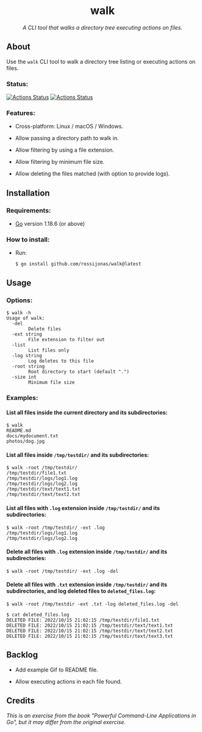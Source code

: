 <h1 align="center">walk</h1>

*<p align="center">A CLI tool that walks a directory tree executing actions on files.</p>*

## About

Use the `walk` CLI tool to walk a directory tree listing or executing actions on files.

### Status:

[![Actions Status](https://github.com/rossijonas/walk/workflows/Test/badge.svg)](https://github.com/rossijonas/walk/actions)
[![Actions Status](https://github.com/rossijonas/walk/workflows/Build/badge.svg)](https://github.com/rossijonas/walk/actions)

### Features:

- Cross-platform:  Linux / macOS / Windows.

- Allow passing a directory path to walk in.

- Allow filtering by using a file extension. 

- Allow filtering by minimum file size.

- Allow deleting the files matched (with option to provide logs).

## Installation

### Requirements:

- [Go](https://go.dev/) version 1.18.6 (or above)

### How to install:

- Run: 

  ```
  $ go install github.com/rossijonas/walk@latest
  ```

## Usage

### Options:

```
$ walk -h
Usage of walk:
  -del              
        Delete files
  -ext string
        File extension to filter out
  -list
        List files only
  -log string
        Log deletes to this file
  -root string
        Root directory to start (default ".")
  -size int
        Minimum file size
```

### Examples:

#### List all files inside the current directory and its subdirectories:

```
$ walk 
README.md
docs/mydocument.txt
photos/dog.jpg
```

#### List all files inside `/tmp/testdir/` and its subdirectories:

```
$ walk -root /tmp/testdir/
/tmp/testdir/file1.txt
/tmp/testdir/logs/log1.log
/tmp/testdir/logs/log2.log
/tmp/testdir/text/text1.txt
/tmp/testdir/text/text2.txt
```

#### List all files with `.log` extension inside `/tmp/testdir/` and its subdirectories:

```
$ walk -root /tmp/testdir/ -ext .log
/tmp/testdir/logs/log1.log
/tmp/testdir/logs/log2.log
```

#### Delete all files with `.log` extension inside `/tmp/testdir/` and its subdirectories:

```
$ walk -root /tmp/testdir/ -ext .log -del
```

#### Delete all files with `.txt` extension inside `/tmp/testdir/` and its subdirectories, and log deleted files to `deleted_files.log`:

```
$ walk -root /tmp/testdir -ext .txt -log deleted_files.log -del

$ cat deleted_files.log
DELETED FILE: 2022/10/15 21:02:15 /tmp/testdir/file1.txt
DELETED FILE: 2022/10/15 21:02:15 /tmp/testdir/text/text1.txt
DELETED FILE: 2022/10/15 21:02:15 /tmp/testdir/text/text2.txt
DELETED FILE: 2022/10/15 21:02:15 /tmp/testdir/text/text3.txt
```

## Backlog

- Add example Gif to README file.

- Allow executing actions in each file found.

## Credits

_This is an exercise from the book "Powerful Command-Line Applications in Go", but it may differ from the original exercise._
